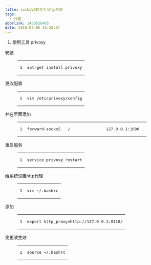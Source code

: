 ```yaml
---
title: socksV5转化为http代理
tags:
  - 代理
abbrlink: 1450526405
date: 2018-07-06 19:52:07
---
```


1.  使用工具  privoxy

安装
<figure class="highlight plain"><table><tr><td class="gutter"><pre><span class="line">1</span>
</pre></td><td class="code"><pre><span class="line">apt-get install privoxy</span>
</pre></td></tr></table></figure>

更改配置
<figure class="highlight plain"><table><tr><td class="gutter"><pre><span class="line">1</span>
</pre></td><td class="code"><pre><span class="line">vim /etc/privoxy/config</span>
</pre></td></tr></table></figure>

并在里面添加
<figure class="highlight plain"><table><tr><td class="gutter"><pre><span class="line">1</span>
</pre></td><td class="code"><pre><span class="line">forward-socks5   /               127.0.0.1:1080 .</span>
</pre></td></tr></table></figure>

重启服务
<figure class="highlight plain"><table><tr><td class="gutter"><pre><span class="line">1</span>
</pre></td><td class="code"><pre><span class="line">service privoxy restart</span>
</pre></td></tr></table></figure>

给系统设置http代理
<figure class="highlight plain"><table><tr><td class="gutter"><pre><span class="line">1</span>
</pre></td><td class="code"><pre><span class="line">vim ~/.bashrc</span>
</pre></td></tr></table></figure>

添加
<figure class="highlight plain"><table><tr><td class="gutter"><pre><span class="line">1</span>
</pre></td><td class="code"><pre><span class="line">export http_proxy=http://127.0.0.1:8118/</span>
</pre></td></tr></table></figure>

使更改生效
<figure class="highlight plain"><table><tr><td class="gutter"><pre><span class="line">1</span>
</pre></td><td class="code"><pre><span class="line">source ~/.bashrc</span>
</pre></td></tr></table></figure>